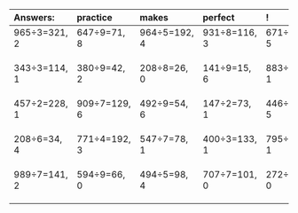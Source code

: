 | Answers: | practice | makes | perfect | ! |
| :--- | :--- | :--- | :--- | :--- |
| 965÷3=321, 2 | 647÷9=71, 8 | 964÷5=192, 4 | 931÷8=116, 3 | 671÷6=111, 5 | 
|   |   |   |   |   | 
|   |   |   |   |   | 
|   |   |   |   |   | 
| 343÷3=114, 1 | 380÷9=42, 2 | 208÷8=26, 0 | 141÷9=15, 6 | 883÷6=147, 1 | 
|   |   |   |   |   | 
|   |   |   |   |   | 
|   |   |   |   |   | 
| 457÷2=228, 1 | 909÷7=129, 6 | 492÷9=54, 6 | 147÷2=73, 1 | 446÷7=63, 5 | 
|   |   |   |   |   | 
|   |   |   |   |   | 
|   |   |   |   |   | 
| 208÷6=34, 4 | 771÷4=192, 3 | 547÷7=78, 1 | 400÷3=133, 1 | 795÷2=397, 1 | 
|   |   |   |   |   | 
|   |   |   |   |   | 
|   |   |   |   |   | 
| 989÷7=141, 2 | 594÷9=66, 0 | 494÷5=98, 4 | 707÷7=101, 0 | 272÷4=68, 0 | 
|   |   |   |   |   | 
|   |   |   |   |   | 
|   |   |   |   |   | 
